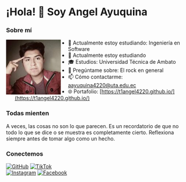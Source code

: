 # ¡Hola! 👋 Soy Angel Ayuquina

### Sobre mí
<img src="fotoUta.jpg" align="left" width="150" style="margin-right: 20px;" />

- 🌱 Actualmente estoy estudiando: Ingeniería en Software  
- 💼 Actualmente estoy estudiando  
- 🎓 Estudios: Universidad Técnica de Ambato  
- 💬 Pregúntame sobre: El rock en general
- 📫 Cómo contactarme: aayuquina4220@uta.edu.ec  
- 🌐 Portafolio: [https://t1angel4220.github.io/](https://t1angel4220.github.io/)

### Todas mienten
A veces, las cosas no son lo que parecen. Es un recordatorio de que no todo lo que se dice o se muestra es completamente cierto. Reflexiona siempre antes de tomar algo como un hecho.


### Conectemos
[![GitHub](https://img.shields.io/badge/GitHub-%2312100E.svg?style=for-the-badge&logo=github&logoColor=white)](https://github.com/T1Angel4220)
[![TikTok](https://img.shields.io/badge/TikTok-%23000000.svg?style=for-the-badge&logo=tiktok&logoColor=white)](https://www.tiktok.com/@engel_kiske)  
[![Instagram](https://img.shields.io/badge/Instagram-%23E4405F.svg?style=for-the-badge&logo=instagram&logoColor=white)](https://www.instagram.com/derhalloman21)
[![Facebook](https://img.shields.io/badge/Facebook-%231877F2.svg?style=for-the-badge&logo=facebook&logoColor=white)](https://www.facebook.com/angel.ayuquina123/)

